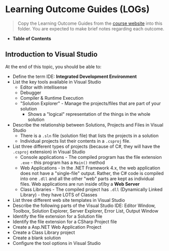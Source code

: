 # Learning Outcome Guides (**LOG**s)

> Copy the Learning Outcome Guides from the [course website](https://cpsc-1517.github.io/logs/) into this folder. You are expected to make brief notes regarding each outcome.

- **Table of Contents**

## Introduction to Visual Studio

At the end of this topic, you should be able to:

- Define the term IDE: **Integrated Development Environment**
- List the key tools available in Visual Studio
  - Editor with intellisense
  - Debugger
  - Compiler & Runtime Execution
  - "Solution Explorer" - Manage the projects/files that are part of your solution
    - Shows a "logical" representation of the things in the whole solution
- Describe the relationship between Solutions, Projects and Files in Visual Studio
  - There is a `.sln` file (solution file) that lists the projects in a solution
  - Individual projects list their contents in a `.csproj` file.
- List three different types of projects (because of C#, they will have the `.csproj` extension) in Visual Studio
  - Console applications - The compiled program has the file extension `.exe` - this program has a `Main()` method
  - Web Applications - In the .NET Framework 4.x, the web application does not have a "single-file" output. Rather, the C# code is compiled into one `.dll` and all the other "web" parts are kept as individual files. Web applications are run inside of/by a **Web Server**
  - Class Libraries - The compiled project has `.dll` (Dynamically Linked Library) - they have LOTS of Classes
- List three different web site templates in Visual Studio
- Describe the following parts of the Visual Studio IDE: Editor Window, Toolbox, Solution Explorer, Server Explorer, Error List, Output Window
- Identify the file extension for a Solution file
- Identify the file extension for a CSharp Project file
- Create a Asp.NET Web Application Project
- Create a Class Library project
- Create a blank solution
- Configure the tool options in Visual Studio
